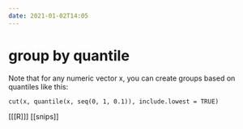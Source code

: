 ```yaml
---
date: 2021-01-02T14:05
---
```


# group by quantile

Note that for any numeric vector x, you can create groups based on quantiles like this:

 	cut(x, quantile(x, seq(0, 1, 0.1)), include.lowest = TRUE)
    
[[[R]]]
[[snips]]